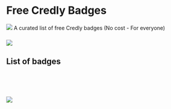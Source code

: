 # Free Credly Badges

![](https://images.zapnito.com/users/568411/posters/1660831680-42-9808/d4c45d8e-a516-4338-bebb-1fb409d0593e_large.png)
A curated list of free Credly badges (No cost - For everyone)
### 
![](https://is1-ssl.mzstatic.com/image/thumb/Purple116/v4/26/30/7d/26307db4-8c79-5dbc-43cd-ce597058e988/AppIcon-0-1x_U007emarketing-0-7-0-85-220.png/1200x630wa.png)

## List of badges

<!--START_SECTION:badges-->
<!--END_SECTION:badges-->
<br>
<br>
    
##

![](https://novoed.com/wp-content/uploads/2022/11/Credly-Logo-Web-Card.png)